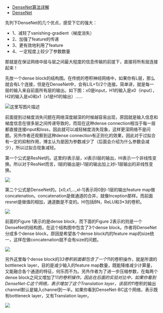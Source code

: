 - [DenseNet算法详解](https://blog.csdn.net/u014380165/article/details/75142664)
- [DenseNet](https://github.com/liuzhuang13/DenseNet)


先列下DenseNet的几个优点，感受下它的强大：
- 1、减轻了vanishing-gradient（梯度消失）
- 2、加强了feature的传递
- 3、更有效地利用了feature
- 4、一定程度上较少了参数数量

那就是在保证网络中层与层之间最大程度的信息传输的前提下，直接将所有层连接起来！

先放一个dense block的结构图。在传统的卷积神经网络中，如果你有L层，那么就会有L个连接，但是在DenseNet中，会有L(L+1)/2个连接。简单讲，就是每一层的输入来自前面所有层的输出。如下图：x0是input，H1的输入是x0（input），H2的输入是x0和x1（x1是H1的输出）……

![这里写图片描述](https://img-blog.csdn.net/20170715081827257?watermark/2/text/aHR0cDovL2Jsb2cuY3Nkbi5uZXQvdTAxNDM4MDE2NQ==/font/5a6L5L2T/fontsize/400/fill/I0JBQkFCMA==/dissolve/70/gravity/SouthEast)

前面提到过梯度消失问题在网络深度越深的时候越容易出现，原因就是输入信息和梯度信息在很多层之间传递导致的，而现在这种dense connection相当于每一层都直接连接input和loss，因此就可以减轻梯度消失现象，这样更深网络不是问题。另外作者还观察到这种dense connection有正则化的效果，因此对于过拟合有一定的抑制作用，博主认为是因为参数减少了（后面会介绍为什么参数会减少），所以过拟合现象减轻。

第一个公式是ResNet的。这里的l表示层，xl表示l层的输出，Hl表示一个非线性变换。所以对于ResNet而言，l层的输出是l-1层的输出加上对l-1层输出的非线性变换。

![](https://img-blog.csdn.net/20170715081918000?watermark/2/text/aHR0cDovL2Jsb2cuY3Nkbi5uZXQvdTAxNDM4MDE2NQ==/font/5a6L5L2T/fontsize/400/fill/I0JBQkFCMA==/dissolve/70/gravity/SouthEast)

第二个公式是DenseNet的。[x0,x1,…,xl-1]表示将0到l-1层的输出feature map做concatenation。concatenation是做通道的合并，就像Inception那样。而前面resnet是做值的相加，通道数是不变的。Hl包括BN，ReLU和3*3的卷积。

![](https://img-blog.csdn.net/20170715081947337?watermark/2/text/aHR0cDovL2Jsb2cuY3Nkbi5uZXQvdTAxNDM4MDE2NQ==/font/5a6L5L2T/fontsize/400/fill/I0JBQkFCMA==/dissolve/70/gravity/SouthEast)

前面的Figure 1表示的是dense block，而下面的Figure 2表示的则是一个DenseNet的结构图，在这个结构图中包含了3个dense block。作者将DenseNet分成多个dense block，原因是希望各个dense block内的feature map的size统一，这样在做concatenation就不会有size的问题。

![](https://img-blog.csdn.net/20170715082015009?watermark/2/text/aHR0cDovL2Jsb2cuY3Nkbi5uZXQvdTAxNDM4MDE2NQ==/font/5a6L5L2T/fontsize/400/fill/I0JBQkFCMA==/dissolve/70/gravity/SouthEast)

另外这里每个dense block的3*3卷积前面都包含了一个1*1的卷积操作，就是所谓的bottleneck layer，目的是减少输入的feature map数量，既能降维减少计算量，又能融合各个通道的特征，何乐而不为。另外作者为了进一步压缩参数，在每两个dense block之间又增加了1*1的卷积操作。因此在后面的实验对比中，如果你看到DenseNet-C这个网络，表示增加了这个Translation layer，该层的1*1卷积的输出channel默认是输入channel到一半。如果你看到DenseNet-BC这个网络，表示既有bottleneck layer，又有Translation layer。

![](https://img-blog.csdn.net/20170715082117405?watermark/2/text/aHR0cDovL2Jsb2cuY3Nkbi5uZXQvdTAxNDM4MDE2NQ==/font/5a6L5L2T/fontsize/400/fill/I0JBQkFCMA==/dissolve/70/gravity/SouthEast)

